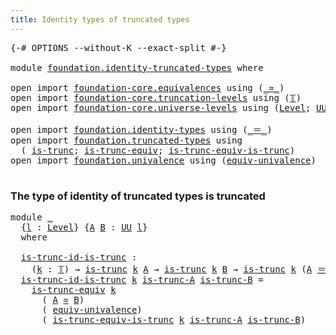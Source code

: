 ```yaml
---
title: Identity types of truncated types
---
```


<pre class="Agda"><a id="59" class="Symbol">{-#</a> <a id="63" class="Keyword">OPTIONS</a> <a id="71" class="Pragma">--without-K</a> <a id="83" class="Pragma">--exact-split</a> <a id="97" class="Symbol">#-}</a>

<a id="102" class="Keyword">module</a> <a id="109" href="foundation.identity-truncated-types.html" class="Module">foundation.identity-truncated-types</a> <a id="145" class="Keyword">where</a>

<a id="152" class="Keyword">open</a> <a id="157" class="Keyword">import</a> <a id="164" href="foundation-core.equivalences.html" class="Module">foundation-core.equivalences</a> <a id="193" class="Keyword">using</a> <a id="199" class="Symbol">(</a><a id="200" href="foundation-core.equivalences.html#1621" class="Function Operator">_≃_</a><a id="203" class="Symbol">)</a>
<a id="205" class="Keyword">open</a> <a id="210" class="Keyword">import</a> <a id="217" href="foundation-core.truncation-levels.html" class="Module">foundation-core.truncation-levels</a> <a id="251" class="Keyword">using</a> <a id="257" class="Symbol">(</a><a id="258" href="foundation-core.truncation-levels.html#395" class="Datatype">𝕋</a><a id="259" class="Symbol">)</a>
<a id="261" class="Keyword">open</a> <a id="266" class="Keyword">import</a> <a id="273" href="foundation-core.universe-levels.html" class="Module">foundation-core.universe-levels</a> <a id="305" class="Keyword">using</a> <a id="311" class="Symbol">(</a><a id="312" href="Agda.Primitive.html#597" class="Postulate">Level</a><a id="317" class="Symbol">;</a> <a id="319" href="foundation-core.universe-levels.html#235" class="Primitive">UU</a><a id="321" class="Symbol">;</a> <a id="323" href="Agda.Primitive.html#810" class="Primitive Operator">_⊔_</a><a id="326" class="Symbol">)</a>

<a id="329" class="Keyword">open</a> <a id="334" class="Keyword">import</a> <a id="341" href="foundation.identity-types.html" class="Module">foundation.identity-types</a> <a id="367" class="Keyword">using</a> <a id="373" class="Symbol">(</a><a id="374" href="foundation-core.identity-types.html#1865" class="Function Operator">_＝_</a><a id="377" class="Symbol">)</a>
<a id="379" class="Keyword">open</a> <a id="384" class="Keyword">import</a> <a id="391" href="foundation.truncated-types.html" class="Module">foundation.truncated-types</a> <a id="418" class="Keyword">using</a>
  <a id="426" class="Symbol">(</a> <a id="428" href="foundation-core.truncated-types.html#1741" class="Function">is-trunc</a><a id="436" class="Symbol">;</a> <a id="438" href="foundation-core.truncated-types.html#4374" class="Function">is-trunc-equiv</a><a id="452" class="Symbol">;</a> <a id="454" href="foundation-core.truncated-types.html#12647" class="Function">is-trunc-equiv-is-trunc</a><a id="477" class="Symbol">)</a>
<a id="479" class="Keyword">open</a> <a id="484" class="Keyword">import</a> <a id="491" href="foundation.univalence.html" class="Module">foundation.univalence</a> <a id="513" class="Keyword">using</a> <a id="519" class="Symbol">(</a><a id="520" href="foundation-core.univalence.html#2255" class="Function">equiv-univalence</a><a id="536" class="Symbol">)</a>

</pre>
### The type of identity of truncated types is truncated

<pre class="Agda"><a id="610" class="Keyword">module</a> <a id="617" href="foundation.identity-truncated-types.html#617" class="Module">_</a>
  <a id="621" class="Symbol">{</a><a id="622" href="foundation.identity-truncated-types.html#622" class="Bound">l</a> <a id="624" class="Symbol">:</a> <a id="626" href="Agda.Primitive.html#597" class="Postulate">Level</a><a id="631" class="Symbol">}</a> <a id="633" class="Symbol">{</a><a id="634" href="foundation.identity-truncated-types.html#634" class="Bound">A</a> <a id="636" href="foundation.identity-truncated-types.html#636" class="Bound">B</a> <a id="638" class="Symbol">:</a> <a id="640" href="foundation-core.universe-levels.html#235" class="Primitive">UU</a> <a id="643" href="foundation.identity-truncated-types.html#622" class="Bound">l</a><a id="644" class="Symbol">}</a>
  <a id="648" class="Keyword">where</a>

  <a id="657" href="foundation.identity-truncated-types.html#657" class="Function">is-trunc-id-is-trunc</a> <a id="678" class="Symbol">:</a>
    <a id="684" class="Symbol">(</a><a id="685" href="foundation.identity-truncated-types.html#685" class="Bound">k</a> <a id="687" class="Symbol">:</a> <a id="689" href="foundation-core.truncation-levels.html#395" class="Datatype">𝕋</a><a id="690" class="Symbol">)</a> <a id="692" class="Symbol">→</a> <a id="694" href="foundation-core.truncated-types.html#1741" class="Function">is-trunc</a> <a id="703" href="foundation.identity-truncated-types.html#685" class="Bound">k</a> <a id="705" href="foundation.identity-truncated-types.html#634" class="Bound">A</a> <a id="707" class="Symbol">→</a> <a id="709" href="foundation-core.truncated-types.html#1741" class="Function">is-trunc</a> <a id="718" href="foundation.identity-truncated-types.html#685" class="Bound">k</a> <a id="720" href="foundation.identity-truncated-types.html#636" class="Bound">B</a> <a id="722" class="Symbol">→</a> <a id="724" href="foundation-core.truncated-types.html#1741" class="Function">is-trunc</a> <a id="733" href="foundation.identity-truncated-types.html#685" class="Bound">k</a> <a id="735" class="Symbol">(</a><a id="736" href="foundation.identity-truncated-types.html#634" class="Bound">A</a> <a id="738" href="foundation-core.identity-types.html#1865" class="Function Operator">＝</a> <a id="740" href="foundation.identity-truncated-types.html#636" class="Bound">B</a><a id="741" class="Symbol">)</a>
  <a id="745" href="foundation.identity-truncated-types.html#657" class="Function">is-trunc-id-is-trunc</a> <a id="766" href="foundation.identity-truncated-types.html#766" class="Bound">k</a> <a id="768" href="foundation.identity-truncated-types.html#768" class="Bound">is-trunc-A</a> <a id="779" href="foundation.identity-truncated-types.html#779" class="Bound">is-trunc-B</a> <a id="790" class="Symbol">=</a>
    <a id="796" href="foundation-core.truncated-types.html#4374" class="Function">is-trunc-equiv</a> <a id="811" href="foundation.identity-truncated-types.html#766" class="Bound">k</a>
      <a id="819" class="Symbol">(</a> <a id="821" href="foundation.identity-truncated-types.html#634" class="Bound">A</a> <a id="823" href="foundation-core.equivalences.html#1621" class="Function Operator">≃</a> <a id="825" href="foundation.identity-truncated-types.html#636" class="Bound">B</a><a id="826" class="Symbol">)</a>
      <a id="834" class="Symbol">(</a> <a id="836" href="foundation-core.univalence.html#2255" class="Function">equiv-univalence</a><a id="852" class="Symbol">)</a>
      <a id="860" class="Symbol">(</a> <a id="862" href="foundation-core.truncated-types.html#12647" class="Function">is-trunc-equiv-is-trunc</a> <a id="886" href="foundation.identity-truncated-types.html#766" class="Bound">k</a> <a id="888" href="foundation.identity-truncated-types.html#768" class="Bound">is-trunc-A</a> <a id="899" href="foundation.identity-truncated-types.html#779" class="Bound">is-trunc-B</a><a id="909" class="Symbol">)</a>
</pre>